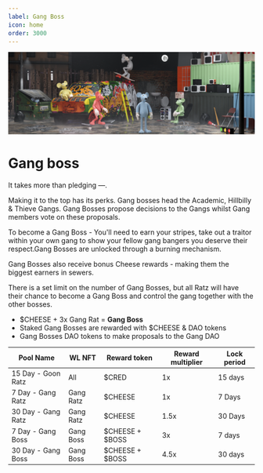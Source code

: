 ```yaml
---
label: Gang Boss
icon: home
order: 3000
---
```


![](../static/banner2.png)

# Gang boss

It takes more than pledging —. 

Making it to the top has its perks. Gang bosses head the Academic, Hillbilly & Thieve Gangs. Gang Bosses propose decisions to the Gangs whilst Gang members vote on these proposals. 

To become a Gang Boss - You'll need to earn your stripes, take out a traitor within your own gang to show your fellow gang bangers you deserve their respect.Gang Bosses are unlocked through a burning mechanism.

Gang Bosses also receive bonus Cheese rewards - making them the biggest earners in sewers.

There is a set limit on the number of Gang Bosses, but all Ratz will have their chance to become a Gang Boss and control the gang together with the other bosses.

- $CHEESE + 3x Gang Rat = **Gang Boss**
- Staked Gang Bosses are rewarded with $CHEESE & DAO tokens
- Gang Bosses DAO tokens to make proposals to the Gang DAO

| Pool Name | WL NFT | Reward token | Reward multiplier | Lock period |
| --- | --- | --- | --- | --- |
| 15 Day - Goon Ratz | All | $CRED | 1x | 15 days |
| 7 Day - Gang Ratz | Gang Ratz | $CHEESE | 1x |  7 Days |
| 30 Day - Gang Ratz | Gang Ratz | $CHEESE | 1.5x | 30 Days |
| 7 Day - Gang Boss | Gang Boss | $CHEESE + $BOSS | 3x | 7 days |
| 30 Day - Gang Boss | Gang Boss | $CHEESE + $BOSS | 4.5x | 30 days |